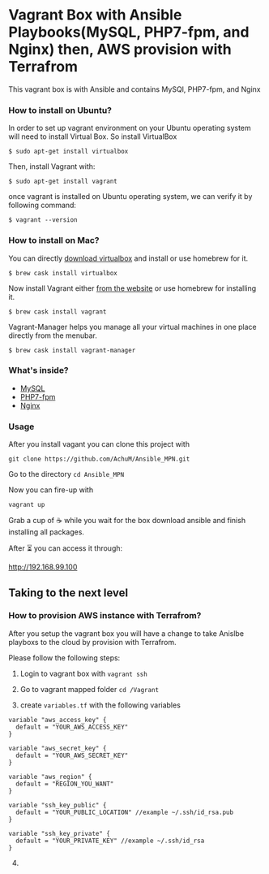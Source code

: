 # Vagrant Box with Ansible Playbooks(MySQL, PHP7-fpm, and Nginx) then, AWS provision with Terrafrom  
This vagrant box is with Ansible and contains MySQl, PHP7-fpm, and Nginx 

### How to install on Ubuntu? 

In order to set up vagrant environment on your Ubuntu operating system will need to install Virtual Box. 
So install VirtualBox 

`$ sudo apt-get install virtualbox`

Then, install Vagrant with:

`$ sudo apt-get install vagrant`

once vagrant is installed on Ubuntu operating system, we can verify it by following command:

`$ vagrant --version`

### How to install on Mac?

You can directly [download virtualbox](https://www.virtualbox.org/wiki/Downloads) and install or use homebrew for it.

`$ brew cask install virtualbox`

Now install Vagrant either [from the website](https://www.vagrantup.com/downloads.html) or use homebrew for installing it.

`$ brew cask install vagrant`

Vagrant-Manager helps you manage all your virtual machines in one place directly from the menubar.

`$ brew cask install vagrant-manager`


### What's inside? 

- [MySQL](https://dev.mysql.com/doc/)
- [PHP7-fpm](https://php-fpm.org)
- [Nginx](https://www.nginx.com/resources/wiki/community/) 

### Usage 

After you install vagant you can clone this project with 

`git clone https://github.com/AchuM/Ansible_MPN.git`

Go to the directory `cd Ansible_MPN` 

Now you can fire-up with 

`vagrant up`

Grab a cup of ☕️ while you wait for the box download ansible and finish installing all packages. 

After ⏳ you can access it through:

http://192.168.99.100 


## Taking to the next level

### How to provision AWS instance with Terrafrom?
After you setup the vagrant box you will have a change to take Anislbe playboxs to the cloud by provision with Terrafrom. 

Please follow the following steps:

1. Login to vagrant box with `vagrant ssh`

2. Go to vagrant mapped folder `cd /Vagrant`

3. create `variables.tf` with the following variables

```
variable "aws_access_key" {
  default = "YOUR_AWS_ACCESS_KEY"
}

variable "aws_secret_key" {
  default = "YOUR_AWS_SECRET_KEY"
}

variable "aws_region" {
  default = "REGION_YOU_WANT"
}

variable "ssh_key_public" {
  default = "YOUR_PUBLIC_LOCATION" //example ~/.ssh/id_rsa.pub
}

variable "ssh_key_private" {
  default = "YOUR_PRIVATE_KEY" //example ~/.ssh/id_rsa
}

```
4. 

 
